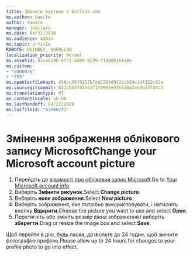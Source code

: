 ```yaml
---
title: Змінити картину в Outlook.com
ms.author: daeite
author: daeite
manager: joallard
ms.date: 04/21/2020
ms.audience: Admin
ms.topic: article
ROBOTS: NOINDEX, NOFOLLOW
localization_priority: Normal
ms.assetid: 81ce6c8b-6f73-4489-9539-f14680168a8e
ms.custom:
- "8000036"
- "793"
ms.openlocfilehash: 436cc95f9157b7ed2284d9f26cb54c14f553c52e
ms.sourcegitcommit: 631cbb5f03e5371f0995e976536d24e9d13746c3
ms.translationtype: MT
ms.contentlocale: uk-UA
ms.lasthandoff: 04/22/2020
ms.locfileid: "43760721"
---
```

# <a name="change-your-microsoft-account-picture"></a><span data-ttu-id="8c15d-102">Змінення зображення облікового запису Microsoft</span><span class="sxs-lookup"><span data-stu-id="8c15d-102">Change your Microsoft account picture</span></span>

1. <span data-ttu-id="8c15d-103">Перейдіть до [відомості про обліковий запис Microsoft](https://go.microsoft.com/fwlink/p/?linkid=860841).</span><span class="sxs-lookup"><span data-stu-id="8c15d-103">Go to [Your Microsoft account info](https://go.microsoft.com/fwlink/p/?linkid=860841).</span></span>
2. <span data-ttu-id="8c15d-104">Виберіть **Змінити рисунок**.</span><span class="sxs-lookup"><span data-stu-id="8c15d-104">Select **Change picture**.</span></span>
3. <span data-ttu-id="8c15d-105">Виберіть **нове зображення**.</span><span class="sxs-lookup"><span data-stu-id="8c15d-105">Select **New picture**.</span></span>
4. <span data-ttu-id="8c15d-106">Виберіть зображення, яке потрібно використовувати, і натисніть кнопку **Відкрити**.</span><span class="sxs-lookup"><span data-stu-id="8c15d-106">Choose the picture you want to use and select **Open**.</span></span>
5. <span data-ttu-id="8c15d-107">Перетягніть або змініть розмір вікна зображення і виберіть **зберегти**.</span><span class="sxs-lookup"><span data-stu-id="8c15d-107">Drag or resize the image box and select **Save**.</span></span>

<span data-ttu-id="8c15d-108">Щоб перейти в дію, будь ласка, дозвольте до 24 годин, щоб змінити фотографію профілю.</span><span class="sxs-lookup"><span data-stu-id="8c15d-108">Please allow up to 24 hours for changes to your profile photo to go into effect.</span></span>